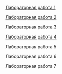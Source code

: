 [Лабораторная работа 1](https://fxkk44.github.io/#lr1)

[Лабораторная работа 2](https://fxkk44.github.io/#lr2)

[Лабораторная работа 3](https://fxkk44.github.io/#lr3)

[Лабораторная работа 4](https://fxkk44.github.io/#lr4)

Лабораторная работа 5

Лабораторная работа 6

Лабораторная работа 7
